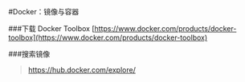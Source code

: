 #Docker：镜像与容器

###下载 Docker Toolbox
[https://www.docker.com/products/docker-toolbox](https://www.docker.com/products/docker-toolbox)

###搜索镜像
>https://hub.docker.com/explore/ 